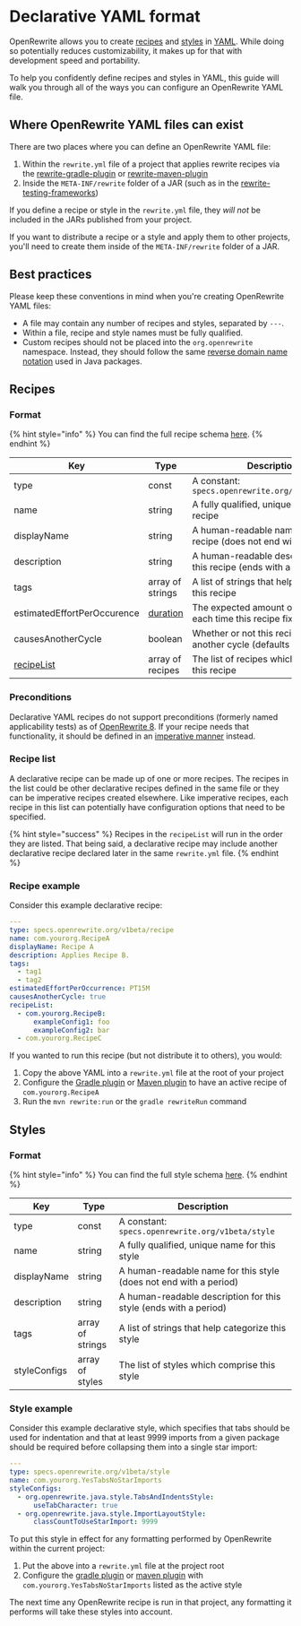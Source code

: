 # Declarative YAML format

OpenRewrite allows you to create [recipes](../concepts-and-explanations/recipes.md) and [styles](../concepts-and-explanations/styles.md) in [YAML](https://yaml.org). While doing so potentially reduces customizability, it makes up for that with development speed and portability.

To help you confidently define recipes and styles in YAML, this guide will walk you through all of the ways you can configure an OpenRewrite YAML file.

## Where OpenRewrite YAML files can exist

There are two places where you can define an OpenRewrite YAML file:

1. Within the `rewrite.yml` file of a project that applies rewrite recipes via the [rewrite-gradle-plugin](gradle-plugin-configuration.md) or [rewrite-maven-plugin](rewrite-maven-plugin.md)
2. Inside the `META-INF/rewrite` folder of a JAR (such as in the [rewrite-testing-frameworks](https://github.com/openrewrite/rewrite-testing-frameworks/tree/main/src/main/resources/META-INF/rewrite))

If you define a recipe or style in the `rewrite.yml` file, they _will not_ be included in the JARs published from your project.

If you want to distribute a recipe or a style and apply them to other projects, you'll need to create them inside of the `META-INF/rewrite` folder of a JAR.

## Best practices

Please keep these conventions in mind when you're creating OpenRewrite YAML files:

* A file may contain any number of recipes and styles, separated by `---`.
* Within a file, recipe and style names must be fully qualified.
* Custom recipes should not be placed into the `org.openrewrite` namespace. Instead, they should follow the same [reverse domain name notation](https://en.wikipedia.org/wiki/Reverse\_domain\_name\_notation) used in Java packages.

## Recipes

### Format

{% hint style="info" %}
You can find the full recipe schema [here](https://github.com/openrewrite/rewrite/blob/241e146a8996a917a8a460b27d17136108b3d50a/rewrite-core/openrewrite.json#L32-L75).
{% endhint %}

| Key                                                | Type                                                                                                        | Description                                                                                     |
| -------------------------------------------------- | ----------------------------------------------------------------------------------------------------------- | ----------------------------------------------------------------------------------------------- |
| type                                               | const                                                                                                       | A constant: `specs.openrewrite.org/v1beta/recipe`                                               |
| name                                               | string                                                                                                      | A fully qualified, unique name for this recipe                                                  |
| displayName                                        | string                                                                                                      | A human-readable name for this recipe (does not end with a period)                              |
| description                                        | string                                                                                                      | A human-readable description for this recipe (ends with a period)                               |
| tags                                               | array of strings                                                                                            | A list of strings that help categorize this recipe                                              |
| estimatedEffortPerOccurence                        | [duration](https://docs.oracle.com/javase/8/docs/api/java/time/Duration.html#parse-java.lang.CharSequence-) | The expected amount of time saved each time this recipe fixes something                         |
| causesAnotherCycle                                 | boolean                                                                                                     | Whether or not this recipe can cause another cycle (defaults to false)                          |
| [recipeList](yaml-format-reference.md#recipe-list) | array of recipes                                                                                            | The list of recipes which comprise this recipe                                                  |

### Preconditions

Declarative YAML recipes do not support preconditions (formerly named applicability tests) as of [OpenRewrite 8](https://docs.openrewrite.org/changelog/8-1-2-release#applicability-tests-have-been-replaced). If your recipe needs that functionality, it should be defined in an [imperative manner](/concepts-and-explanations/recipes.md#imperative-recipes) instead.

### Recipe list

A declarative recipe can be made up of one or more recipes. The recipes in the list could be other declarative recipes defined in the same file or they can be imperative recipes created elsewhere. Like imperative recipes, each recipe in this list can potentially have configuration options that need to be specified.

{% hint style="success" %}
Recipes in the `recipeList` will run in the order they are listed. That being said, a declarative recipe may include another declarative recipe declared later in the same `rewrite.yml` file.
{% endhint %}

### Recipe example

Consider this example declarative recipe:

```yaml
---
type: specs.openrewrite.org/v1beta/recipe
name: com.yourorg.RecipeA
displayName: Recipe A
description: Applies Recipe B.
tags:
  - tag1
  - tag2
estimatedEffortPerOccurrence: PT15M
causesAnotherCycle: true
recipeList:
  - com.yourorg.RecipeB:
      exampleConfig1: foo
      exampleConfig2: bar
  - com.yourorg.RecipeC
```

If you wanted to run this recipe (but not distribute it to others), you would:

1. Copy the above YAML into a `rewrite.yml` file at the root of your project
2. Configure the [Gradle plugin](gradle-plugin-configuration.md) or [Maven plugin](rewrite-maven-plugin.md) to have an active recipe of `com.yourorg.RecipeA`
3. Run the `mvn rewrite:run` or the `gradle rewriteRun` command

## Styles

### Format

{% hint style="info" %}
You can find the full style schema [here](https://github.com/openrewrite/rewrite/blob/241e146a8996a917a8a460b27d17136108b3d50a/rewrite-core/openrewrite.json#L126-L153).
{% endhint %}

| Key          | Type             | Description                                                       |
| ------------ | ---------------- | ----------------------------------------------------------------- |
| type         | const            | A constant: `specs.openrewrite.org/v1beta/style`                  |
| name         | string           | A fully qualified, unique name for this style                     |
| displayName  | string           | A human-readable name for this style (does not end with a period) |
| description  | string           | A human-readable description for this style (ends with a period)  |
| tags         | array of strings | A list of strings that help categorize this style                 |
| styleConfigs | array of styles  | The list of styles which comprise this style                      |

### Style example

Consider this example declarative style, which specifies that tabs should be used for indentation and that at least 9999 imports from a given package should be required before collapsing them into a single star import:

```yaml
---
type: specs.openrewrite.org/v1beta/style
name: com.yourorg.YesTabsNoStarImports
styleConfigs:
  - org.openrewrite.java.style.TabsAndIndentsStyle:
      useTabCharacter: true
  - org.openrewrite.java.style.ImportLayoutStyle:
      classCountToUseStarImport: 9999
```

To put this style in effect for any formatting performed by OpenRewrite within the current project:

1. Put the above into a `rewrite.yml` file at the project root
2. Configure the [gradle plugin](gradle-plugin-configuration.md) or [maven plugin](rewrite-maven-plugin.md) with `com.yourorg.YesTabsNoStarImports` listed as the active style

The next time any OpenRewrite recipe is run in that project, any formatting it performs will take these styles into account.
